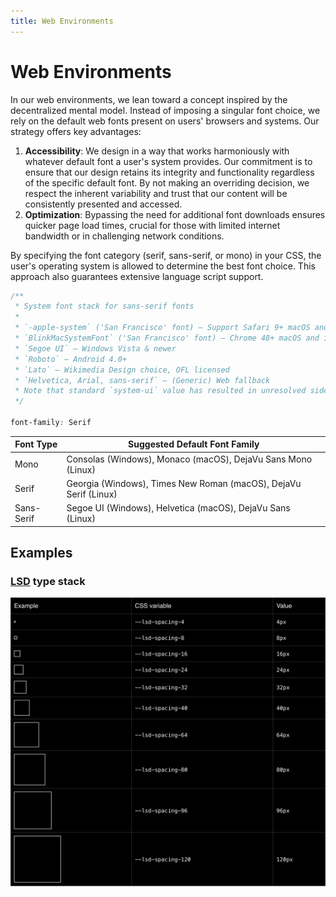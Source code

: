 ```yaml
---
title: Web Environments
---
```


# Web Environments

In our web environments, we lean toward a concept inspired by the decentralized mental model. Instead of imposing a singular font choice, we rely on the default web fonts present on users' browsers and systems. Our strategy offers key advantages:

1. **Accessibility**: We design in a way that works harmoniously with whatever default font a user's system provides. Our commitment is to ensure that our design retains its integrity and functionality regardless of the specific default font. By not making an overriding decision, we respect the inherent variability and trust that our content will be consistently presented and accessed.
2. **Optimization**: Bypassing the need for additional font downloads ensures quicker page load times, crucial for those with limited internet bandwidth or in challenging network conditions.

By specifying the font category (serif, sans-serif, or mono) in your CSS, the user's operating system is allowed to determine the best font choice. This approach also guarantees extensive language script support.

```css
/**
 * System font stack for sans-serif fonts
 *
 * `-apple-system` ('San Francisco' font) – Support Safari 9+ macOS and iOS, Firefox macOS
 * `BlinkMacSystemFont` ('San Francisco' font) – Chrome 48+ macOS and iOS
 * `Segoe UI` – Windows Vista & newer
 * `Roboto` – Android 4.0+
 * `Lato` – Wikimedia Design choice, OFL licensed
 * `Helvetica, Arial, sans-serif` – (Generic) Web fallback
 * Note that standard `system-ui` value has resulted in unresolved side-effects in certain OS/language combinations as of now and is therefore not included.
 */

font-family: Serif
```

| Font Type | Suggested Default Font Family |
| --- | --- |
| Mono | Consolas (Windows), Monaco (macOS), DejaVu Sans Mono (Linux) |
| Serif | Georgia (Windows), Times New Roman (macOS), DejaVu Serif (Linux) |
| Sans-Serif | Segoe UI (Windows), Helvetica (macOS), DejaVu Sans (Linux) |

## Examples

### [LSD](https://logos-brand-guidelines.vercel.app/category/lsd---ui-library) type stack

![Untitled](/Untitled.png)